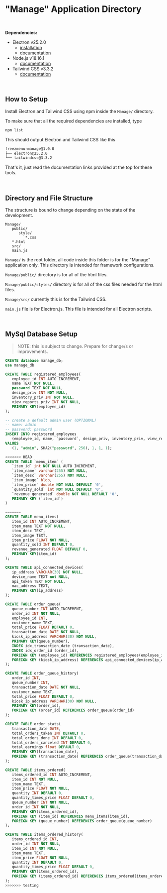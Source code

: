 # "Manage" Application Directory

<br>

**Dependencies:**

* Electron v25.2.0
   * [installation](https://releases.electronjs.org/release/v25.2.0)
   * [documentation](https://www.electronjs.org/docs/latest/)
* Node.js v18.16.1
   * [documentation](https://nodejs.org/dist/latest-v18.x/docs/api/documentation.html)
* Tailwind CSS v3.3.2
   * [documentation](https://tailwindcss.com/docs/installation)

<br>

## How to Setup

Install Electron and Tailwind CSS using npm inside the ```Manage/``` directory.

To make sure that all the required dependencies are installed, type
```bash
npm list
```

This should output Electron and Tailwind CSS like this

```bash
freezmenu-manage@1.0.0
├── electron@25.2.0
└── tailwindcss@3.3.2
```

That's it, just read the documentation links provided at the top for these tools.

<br>

## Directory and File Structure

The structure is bound to change depending on the state of the development.

```
Manage/
   public/
      style/
         *.css
   *.html
   src/
   main.js
```

```Manage/``` is the root folder, all code inside this folder is for the "Manage" application
only. This directory is intended for framework configurations.

```Manage/public/``` directory is for all of the html files.

```Manage/public/styles/``` directory is for all of the css files needed for the html
files.

```Manage/src/``` currently this is for the Tailwind CSS.

```main.js``` file is for Electron.js. This file is intended for all Electron scripts.

<br>

## MySql Database Setup
> NOTE: this is subject to change. Prepare for change/s or improvements.

```sql
CREATE database manage_db;
use manage_db

CREATE TABLE registered_employees(
   employee_id INT AUTO_INCREMENT,
   name TEXT NOT NULL,
   password TEXT NOT NULL,
   design_priv INT NOT NULL,
   inventory_priv INT NOT NULL,
   view_reports_priv INT NOT NULL,
   PRIMARY KEY(employee_id)
);

-- create a default admin user (OPTIONAL)
-- name: admin
-- password: password
INSERT INTO registered_employees
   (employee_id, name, `password`, design_priv, inventory_priv, view_reports_priv)
VALUES
   (1, "admin", SHA2("password", 256), 1, 1, 1);

<<<<<<< HEAD
CREATE TABLE `menu_item` (
   `item_id` int NOT NULL AUTO_INCREMENT,
   `item_name` varchar(255) NOT NULL,
   `item_desc` varchar(255) NOT NULL,
   `item_image` blob,
   `item_price` double NOT NULL DEFAULT '0',
   `quantity_sold` int NOT NULL DEFAULT '0',
   `revenue_generated` double NOT NULL DEFAULT '0',
   PRIMARY KEY (`item_id`)
)

=======
CREATE TABLE menu_items(
   item_id INT AUTO_INCREMENT,
   item_name TEXT NOT NULL,
   item_desc TEXT,
   item_image TEXT,
   item_price FLOAT NOT NULL,
   quantity_sold INT DEFAULT 0,
   revenue_generated FLOAT DEFAULT 0,
   PRIMARY KEY(item_id)
);

CREATE TABLE api_connected_devices(
   ip_address VARCHAR(30) NOT NULL,
   device_name TEXT not NULL,
   api_token TEXT NOT NULL,
   mac_address TEXT,
   PRIMARY KEY(ip_address)
);

CREATE TABLE order_queue(
   queue_number INT AUTO_INCREMENT,
   order_id INT NOT NULL,
   employee_id INT,
   customer_name TEXT,
   total_price FLOAT DEFAULT 0,
   transaction_date DATE NOT NULL,
   kiosk_ip_address VARCHAR(30) NOT NULL,
   PRIMARY KEY(queue_number),
   INDEX idx_transaction_date (transaction_date),
   INDEX idx_order_id (order_id),
   FOREIGN KEY (employee_id) REFERENCES registered_employees(employee_id),
   FOREIGN KEY (kiosk_ip_address) REFERENCES api_connected_devices(ip_address)
);

CREATE TABLE order_queue_history(
   order_id INT,
   queue_number INT,
   transaction_date DATE NOT NULL,
   customer_name TEXT,
   total_price FLOAT DEFAULT 0,
   kiosk_ip_address VARCHAR(30) NOT NULL,
   PRIMARY KEY(order_id),
   FOREIGN KEY (order_id) REFERENCES order_queue(order_id)
);

CREATE TABLE order_stats(
   transaction_date DATE,
   total_orders_taken INT DEFAULT 0,
   total_orders_done INT DEFAULT 0,
   total_orders_canceled INT DEFAULT 0,
   total_earnings float DEFAULT 0,
   PRIMARY KEY(transaction_date),
   FOREIGN KEY (transaction_date) REFERENCES order_queue(transaction_date)
);

CREATE TABLE items_ordered(
   items_ordered_id INT AUTO_INCREMENT,
   item_id INT NOT NULL,
   item_name TEXT,
   item_price FLOAT NOT NULL,
   quantity INT DEFAULT 0,
   quantity_times_price FLOAT DEFAULT 0,
   queue_number INT NOT NULL,
   order_id INT NOT NULL,
   PRIMARY KEY(items_ordered_id),
   FOREIGN KEY (item_id) REFERENCES menu_items(item_id),
   FOREIGN KEY (queue_number) REFERENCES order_queue(queue_number)
);

CREATE TABLE items_ordered_history(
   items_ordered_id INT,
   order_id INT NOT NULL,
   item_id INT NOT NULL,
   item_name TEXT,
   item_price FLOAT NOT NULL,
   quantity INT DEFAULT 0,
   quantity_times_price FLOAT DEFAULT 0,
   PRIMARY KEY(items_ordered_id),
   FOREIGN KEY (items_ordered_id) REFERENCES items_ordered(items_ordered_id)
);
>>>>>>> testing
```
